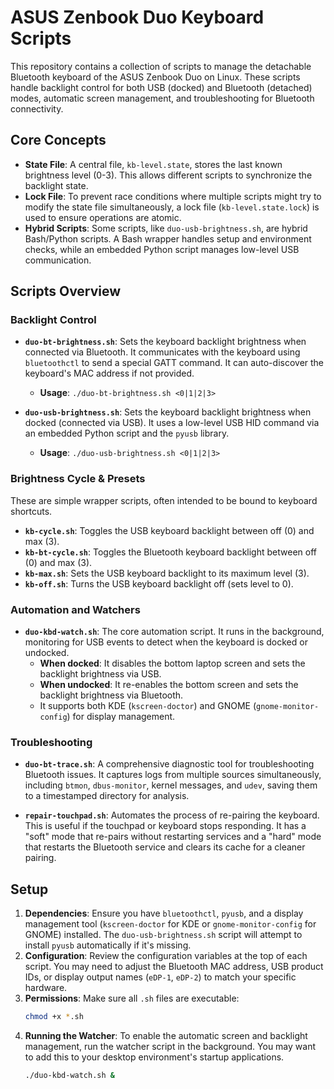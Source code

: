 
# ASUS Zenbook Duo Keyboard Scripts

This repository contains a collection of scripts to manage the detachable
Bluetooth keyboard of the ASUS Zenbook Duo on Linux. These scripts handle
backlight control for both USB (docked) and Bluetooth (detached) modes,
automatic screen management, and troubleshooting for Bluetooth connectivity.

## Core Concepts

- **State File**: A central file, `kb-level.state`, stores the last known
  brightness level (0-3). This allows different scripts to synchronize the
  backlight state.
- **Lock File**: To prevent race conditions where multiple scripts might try to
  modify the state file simultaneously, a lock file (`kb-level.state.lock`) is
  used to ensure operations are atomic.
- **Hybrid Scripts**: Some scripts, like `duo-usb-brightness.sh`, are hybrid
  Bash/Python scripts. A Bash wrapper handles setup and environment checks,
  while an embedded Python script manages low-level USB communication.

## Scripts Overview

### Backlight Control

-   **`duo-bt-brightness.sh`**: Sets the keyboard backlight brightness when
    connected via Bluetooth. It communicates with the keyboard using `bluetoothctl`
    to send a special GATT command. It can auto-discover the keyboard's MAC
    address if not provided.
    -   **Usage**: `./duo-bt-brightness.sh <0|1|2|3>`

-   **`duo-usb-brightness.sh`**: Sets the keyboard backlight brightness when docked
    (connected via USB). It uses a low-level USB HID command via an embedded
    Python script and the `pyusb` library.
    -   **Usage**: `./duo-usb-brightness.sh <0|1|2|3>`

### Brightness Cycle & Presets

These are simple wrapper scripts, often intended to be bound to keyboard shortcuts.

-   **`kb-cycle.sh`**: Toggles the USB keyboard backlight between off (0) and max (3).
-   **`kb-bt-cycle.sh`**: Toggles the Bluetooth keyboard backlight between off (0) and max (3).
-   **`kb-max.sh`**: Sets the USB keyboard backlight to its maximum level (3).
-   **`kb-off.sh`**: Turns the USB keyboard backlight off (sets level to 0).

### Automation and Watchers

-   **`duo-kbd-watch.sh`**: The core automation script. It runs in the background,
    monitoring for USB events to detect when the keyboard is docked or undocked.
    -   **When docked**: It disables the bottom laptop screen and sets the
        backlight brightness via USB.
    -   **When undocked**: It re-enables the bottom screen and sets the backlight
        brightness via Bluetooth.
    -   It supports both KDE (`kscreen-doctor`) and GNOME (`gnome-monitor-config`)
        for display management.

### Troubleshooting

-   **`duo-bt-trace.sh`**: A comprehensive diagnostic tool for troubleshooting
    Bluetooth issues. It captures logs from multiple sources simultaneously,
    including `btmon`, `dbus-monitor`, kernel messages, and `udev`, saving them
    to a timestamped directory for analysis.

-   **`repair-touchpad.sh`**: Automates the process of re-pairing the keyboard.
    This is useful if the touchpad or keyboard stops responding. It has a "soft"
    mode that re-pairs without restarting services and a "hard" mode that
    restarts the Bluetooth service and clears its cache for a cleaner pairing.

## Setup

1.  **Dependencies**: Ensure you have `bluetoothctl`, `pyusb`, and a display
    management tool (`kscreen-doctor` for KDE or `gnome-monitor-config` for GNOME)
    installed. The `duo-usb-brightness.sh` script will attempt to install `pyusb`
    automatically if it's missing.
2.  **Configuration**: Review the configuration variables at the top of each
    script. You may need to adjust the Bluetooth MAC address, USB product IDs, or
    display output names (`eDP-1`, `eDP-2`) to match your specific hardware.
3.  **Permissions**: Make sure all `.sh` files are executable:
    ```bash
    chmod +x *.sh
    ```
4.  **Running the Watcher**: To enable the automatic screen and backlight
    management, run the watcher script in the background. You may want to add
    this to your desktop environment's startup applications.
    ```bash
    ./duo-kbd-watch.sh &
    ```
